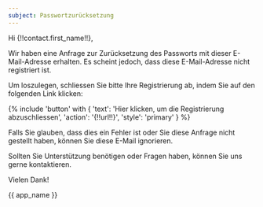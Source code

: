```yaml
---
subject: Passwortzurücksetzung
---
```


Hi {!!contact.first_name!!}, 

Wir haben eine Anfrage zur Zurücksetzung des Passworts mit dieser E-Mail-Adresse erhalten. Es scheint jedoch, dass diese E-Mail-Adresse nicht registriert ist.

Um loszulegen, schliessen Sie bitte Ihre Registrierung ab, indem Sie auf den folgenden Link klicken:

{% include 'button' with { 'text': 'Hier klicken, um die Registrierung abzuschliessen', 'action': '{!!url!!}', 'style': 'primary' } %}

Falls Sie glauben, dass dies ein Fehler ist oder Sie diese Anfrage nicht gestellt haben, können Sie diese E-Mail ignorieren.

Sollten Sie Unterstützung benötigen oder Fragen haben, können Sie uns gerne kontaktieren.

Vielen Dank!

{{ app_name }}
